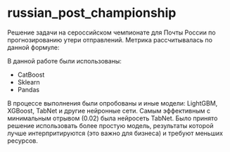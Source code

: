 # russian_post_championship
Решение задачи на сероссийском чемпионате для Почты России по прогнозированию утери отправлений.
Метрика рассчитывалась по данной формуле:


В данной работе были использованы:
- CatBoost
- Sklearn
- Pandas

В процессе выполнения были опробованы и иные модели: LightGBM, XGBoost, TabNet и другие нейронные сети. Самым эффективным с минимальным отрывом (0.02) была нейросеть TabNet. Было принято решение использовать более простую модель, результаты которой лучше интерпритируются (это важно для бизнеса) и требуют меньших ресурсов. 
